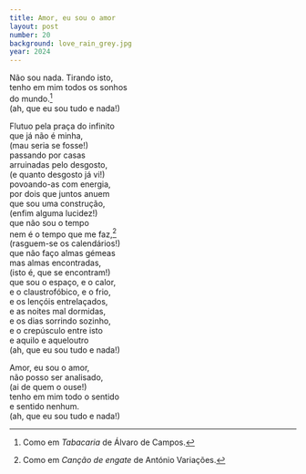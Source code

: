 ```yaml
---
title: Amor, eu sou o amor
layout: post
number: 20
background: love_rain_grey.jpg
year: 2024
---
```


Não sou nada. Tirando isto,  
tenho em mim todos os sonhos  
do mundo.[^1]  
(ah, que eu sou tudo e nada!)  

Flutuo pela praça do infinito  
que já não é minha,  
(mau seria se fosse!)  
passando por casas  
arruinadas pelo desgosto,  
(e quanto desgosto já vi!)  
povoando-as com energia,  
por dois que juntos anuem  
que sou uma construção,    
(enfim alguma lucidez!)  
que não sou o tempo  
nem é o tempo que me faz,[^2]  
(rasguem-se os calendários!)  
que não faço almas gémeas  
mas almas encontradas,  
(isto é, que se encontram!)  
que sou o espaço, e o calor,  
e o claustrofóbico, e o frio,  
e os lençóis entrelaçados,  
e as noites mal dormidas,  
e os dias sorrindo sozinho,  
e o crepúsculo entre isto  
e aquilo e aqueloutro  
(ah, que eu sou tudo e nada!)  

Amor, eu sou o amor,  
não posso ser analisado,  
(ai de quem o ouse!)  
tenho em mim todo o sentido  
e sentido nenhum.  
(ah, que eu sou tudo e nada!)  

[^1]: Como em *Tabacaria* de Álvaro de Campos.
[^2]: Como em *Canção de engate* de António Variações.
